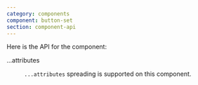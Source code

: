 ```yaml
---
category: components
component: button-set
section: component-api
---
```


Here is the API for the component:

<dl class="dummy-component-props" aria-labelledby="component-api-button-set"><dt>...attributes</dt><dd><p><code class="dummy-code">...attributes</code> spreading is supported on this component.</p></dd></dl>